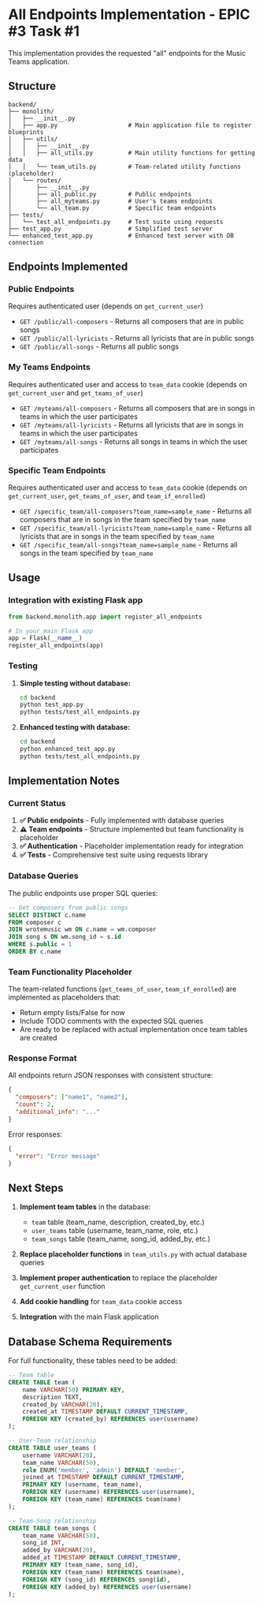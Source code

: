 # All Endpoints Implementation - EPIC #3 Task #1

This implementation provides the requested "all" endpoints for the Music Teams application.

## Structure

```
backend/
├── monolith/
│   ├── __init__.py
│   ├── app.py                    # Main application file to register blueprints
│   ├── utils/
│   │   ├── __init__.py
│   │   ├── all_utils.py          # Main utility functions for getting data
│   │   └── team_utils.py         # Team-related utility functions (placeholder)
│   └── routes/
│       ├── __init__.py
│       ├── all_public.py         # Public endpoints
│       ├── all_myteams.py        # User's teams endpoints
│       └── all_team.py           # Specific team endpoints
├── tests/
│   └── test_all_endpoints.py     # Test suite using requests
├── test_app.py                   # Simplified test server
└── enhanced_test_app.py          # Enhanced test server with DB connection
```

## Endpoints Implemented

### Public Endpoints
Requires authenticated user (depends on `get_current_user`)

- `GET /public/all-composers` - Returns all composers that are in public songs
- `GET /public/all-lyricists` - Returns all lyricists that are in public songs  
- `GET /public/all-songs` - Returns all public songs

### My Teams Endpoints
Requires authenticated user and access to `team_data` cookie (depends on `get_current_user` and `get_teams_of_user`)

- `GET /myteams/all-composers` - Returns all composers that are in songs in teams in which the user participates
- `GET /myteams/all-lyricists` - Returns all lyricists that are in songs in teams in which the user participates
- `GET /myteams/all-songs` - Returns all songs in teams in which the user participates

### Specific Team Endpoints
Requires authenticated user and access to `team_data` cookie (depends on `get_current_user`, `get_teams_of_user`, and `team_if_enrolled`)

- `GET /specific_team/all-composers?team_name=sample_name` - Returns all composers that are in songs in the team specified by `team_name`
- `GET /specific_team/all-lyricists?team_name=sample_name` - Returns all lyricists that are in songs in the team specified by `team_name`
- `GET /specific_team/all-songs?team_name=sample_name` - Returns all songs in the team specified by `team_name`

## Usage

### Integration with existing Flask app

```python
from backend.monolith.app import register_all_endpoints

# In your main Flask app
app = Flask(__name__)
register_all_endpoints(app)
```

### Testing

1. **Simple testing without database:**
   ```bash
   cd backend
   python test_app.py
   python tests/test_all_endpoints.py
   ```

2. **Enhanced testing with database:**
   ```bash
   cd backend  
   python enhanced_test_app.py
   python tests/test_all_endpoints.py
   ```

## Implementation Notes

### Current Status

1. **✅ Public endpoints** - Fully implemented with database queries
2. **⚠️ Team endpoints** - Structure implemented but team functionality is placeholder
3. **✅ Authentication** - Placeholder implementation ready for integration
4. **✅ Tests** - Comprehensive test suite using requests library

### Database Queries

The public endpoints use proper SQL queries:

```sql
-- Get composers from public songs
SELECT DISTINCT c.name 
FROM composer c 
JOIN wrotemusic wm ON c.name = wm.composer 
JOIN song s ON wm.song_id = s.id 
WHERE s.public = 1
ORDER BY c.name
```

### Team Functionality Placeholder

The team-related functions (`get_teams_of_user`, `team_if_enrolled`) are implemented as placeholders that:
- Return empty lists/False for now
- Include TODO comments with the expected SQL queries
- Are ready to be replaced with actual implementation once team tables are created

### Response Format

All endpoints return JSON responses with consistent structure:

```json
{
  "composers": ["name1", "name2"],
  "count": 2,
  "additional_info": "..."
}
```

Error responses:
```json
{
  "error": "Error message"
}
```

## Next Steps

1. **Implement team tables** in the database:
   - `team` table (team_name, description, created_by, etc.)
   - `user_teams` table (username, team_name, role, etc.)
   - `team_songs` table (team_name, song_id, added_by, etc.)

2. **Replace placeholder functions** in `team_utils.py` with actual database queries

3. **Implement proper authentication** to replace the placeholder `get_current_user` function

4. **Add cookie handling** for `team_data` cookie access

5. **Integration** with the main Flask application

## Database Schema Requirements

For full functionality, these tables need to be added:

```sql
-- Team table
CREATE TABLE team (
    name VARCHAR(50) PRIMARY KEY,
    description TEXT,
    created_by VARCHAR(20),
    created_at TIMESTAMP DEFAULT CURRENT_TIMESTAMP,
    FOREIGN KEY (created_by) REFERENCES user(username)
);

-- User-Team relationship
CREATE TABLE user_teams (
    username VARCHAR(20),
    team_name VARCHAR(50),
    role ENUM('member', 'admin') DEFAULT 'member',
    joined_at TIMESTAMP DEFAULT CURRENT_TIMESTAMP,
    PRIMARY KEY (username, team_name),
    FOREIGN KEY (username) REFERENCES user(username),
    FOREIGN KEY (team_name) REFERENCES team(name)
);

-- Team-Song relationship  
CREATE TABLE team_songs (
    team_name VARCHAR(50),
    song_id INT,
    added_by VARCHAR(20),
    added_at TIMESTAMP DEFAULT CURRENT_TIMESTAMP,
    PRIMARY KEY (team_name, song_id),
    FOREIGN KEY (team_name) REFERENCES team(name),
    FOREIGN KEY (song_id) REFERENCES song(id),
    FOREIGN KEY (added_by) REFERENCES user(username)
);
```